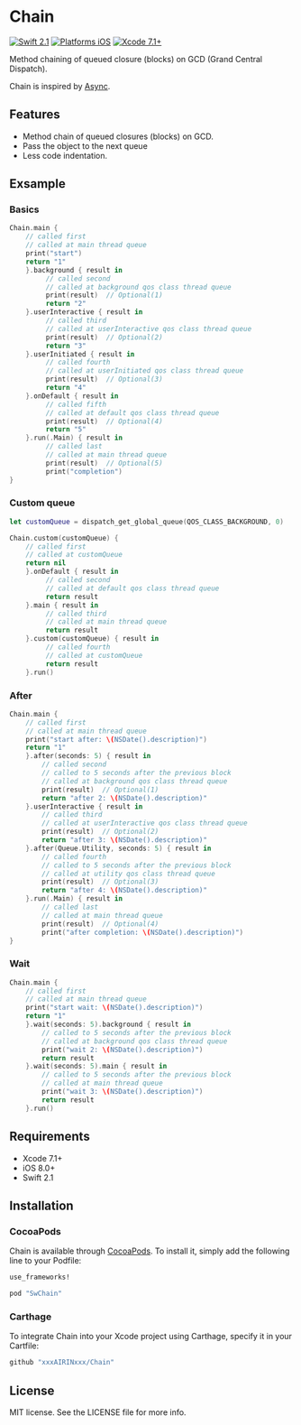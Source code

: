 # Chain

[![Swift 2.1](https://img.shields.io/badge/Swift-2.1-orange.svg?style=flat)](https://developer.apple.com/swift/)
[![Platforms iOS](https://img.shields.io/badge/Platforms-iOS-lightgray.svg?style=flat)](https://developer.apple.com/swift/)
[![Xcode 7.1+](https://img.shields.io/badge/Xcode-7.1+-blue.svg?style=flat)](https://developer.apple.com/swift/)

Method chaining of queued closure (blocks) on GCD (Grand Central Dispatch).

Chain is inspired by [Async](https://github.com/duemunk/Async).

## Features

- Method chain of queued  closures (blocks) on GCD.
- Pass the object to the next queue
- Less code indentation.

## Exsample


### Basics

```swift
Chain.main {
    // called first
    // called at main thread queue
    print("start")
    return "1"
    }.background { result in
         // called second
         // called at background qos class thread queue
         print(result)  // Optional(1)
         return "2"
    }.userInteractive { result in
         // called third
         // called at userInteractive qos class thread queue
         print(result)  // Optional(2)
         return "3"
    }.userInitiated { result in
         // called fourth
         // called at userInitiated qos class thread queue
         print(result)  // Optional(3)
         return "4"
    }.onDefault { result in
         // called fifth
         // called at default qos class thread queue
         print(result)  // Optional(4)
         return "5"
    }.run(.Main) { result in
         // called last
         // called at main thread queue
         print(result)  // Optional(5)
         print("completion")
}
```

### Custom queue

```swift
let customQueue = dispatch_get_global_queue(QOS_CLASS_BACKGROUND, 0)

Chain.custom(customQueue) {
    // called first
    // called at customQueue
    return nil
    }.onDefault { result in
         // called second
         // called at default qos class thread queue
         return result
    }.main { result in
         // called third
         // called at main thread queue
         return result
    }.custom(customQueue) { result in
         // called fourth
         // called at customQueue
         return result
    }.run()
```

### After

```swift
Chain.main {
    // called first
    // called at main thread queue
    print("start after: \(NSDate().description)")
    return "1"
    }.after(seconds: 5) { result in
        // called second
        // called to 5 seconds after the previous block
        // called at background qos class thread queue
        print(result)  // Optional(1)
        return "after 2: \(NSDate().description)"
    }.userInteractive { result in
        // called third
        // called at userInteractive qos class thread queue
        print(result)  // Optional(2)
        return "after 3: \(NSDate().description)"
    }.after(Queue.Utility, seconds: 5) { result in
        // called fourth
        // called to 5 seconds after the previous block
        // called at utility qos class thread queue
        print(result)  // Optional(3)
        return "after 4: \(NSDate().description)"
    }.run(.Main) { result in
        // called last
        // called at main thread queue
        print(result)  // Optional(4)
        print("after completion: \(NSDate().description)")
}
```

### Wait

```swift
Chain.main {
    // called first
    // called at main thread queue
    print("start wait: \(NSDate().description)")
    return "1"
    }.wait(seconds: 5).background { result in
        // called to 5 seconds after the previous block
        // called at background qos class thread queue
        print("wait 2: \(NSDate().description)")
        return result
    }.wait(seconds: 5).main { result in
        // called to 5 seconds after the previous block
        // called at main thread queue
        print("wait 3: \(NSDate().description)")
        return result
    }.run()


```

## Requirements

* Xcode 7.1+
* iOS 8.0+
* Swift 2.1

## Installation

### CocoaPods

Chain is available through [CocoaPods](http://cocoapods.org). To install
it, simply add the following line to your Podfile:

```ruby
use_frameworks!

pod "SwChain"
```

### Carthage

To integrate Chain into your Xcode project using Carthage, specify it in your Cartfile:

```ruby
github "xxxAIRINxxx/Chain"
```

## License

MIT license. See the LICENSE file for more info.
